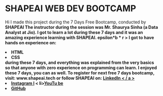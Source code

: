 # SHAPEAI WEB DEV BOOTCAMP
 Hi I made this project during the 7 Days Free Bootcamp, conducted by <b> SHAPEAI 
The instructor during the session was Mr. Shaurya Sinha (a Data Analyst at Jio). I got to learn a lot during these 7 days and it was an amazing experience learning with SHAPEAI. epsilon*b * r >
 I got to have hands on experience on: 
<li>HTML
 <li> CSS 
<br>during these 7 days, and everything was explained from the very basics so that anyone with zero experience on programming can learn. 
I enjoyed these 7 days, you can as well. To register for next free 7 days bootcamp, visit:
 www.shapeai.tech 
or follow SHAPEAI on: 
<a href="https://in.linkedin.com/company/shapeai">LinkedIn < / a >
 <li> <a href="https://www.instagram.com/shape.ai/?hl=en">Instagram l</a> 
< li><a
 href="https://www.youtube.com/channel/UCTUVDLTW9meuDXWcbmISPdA">YouTu
 be</a> 
<li><a href="https://github.com/shapeai">GitHub</a>
